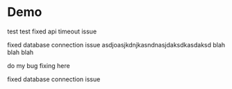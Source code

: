 # Demo

test
test
fixed api timeout issue

fixed database connection issue
asdjoasjkdnjkasndnasjdaksdkasdaksd
blah blah blah 

do my bug fixing here

fixed database connection issue
